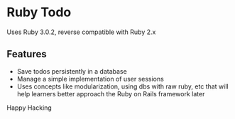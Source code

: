 # Ruby Todo

Uses Ruby 3.0.2, reverse compatible with Ruby 2.x

## Features
- Save todos persistently in a database
- Manage a simple implementation of user sessions
- Uses concepts like modularization, using dbs with raw ruby, etc that will help learners better approach the Ruby on Rails framework later

Happy Hacking
